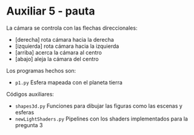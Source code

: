 # Auxiliar 5 - pauta
 
La cámara se controla con las flechas direccionales:
- [derecha] rota cámara hacia la derecha 
- [izquierda] rota cámara hacia la izquierda
- [arriba] acerca la cámara al centro
- [abajo] aleja la cámara del centro
  
Los programas hechos son:
- ``p1.py`` Esfera mapeada con el planeta tierra
 
Códigos auxiliares:
- ``shapes3d.py`` Funciones para dibujar las figuras como las escenas y esferas
- ``newLightShaders.py`` Pipelines con los shaders implementados para la pregunta 3
